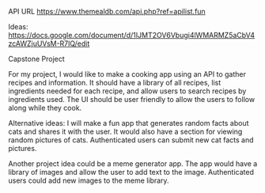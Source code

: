 API URL
https://www.themealdb.com/api.php?ref=apilist.fun


Ideas:
https://docs.google.com/document/d/1IJMT2OV6Vbugi4lWMARMZ5aCbV4zcAWZjuUVsM-R7lQ/edit


Capstone Project

For my project, I would like to make a cooking app using an API to gather recipes and information. It should have a library of all recipes, list ingredients needed for each recipe, and allow users to search recipes by ingredients used. The UI should be user friendly to allow the users to follow along while they cook.

Alternative ideas:
I will make a fun app that generates random facts about cats and shares it with the user. It would also have a section for viewing random pictures of cats. Authenticated users can submit new cat facts and pictures.

Another project idea could be a meme generator app. The app would have a library of images and allow the user to add text to the image. Authenticated users could add new images to the meme library.
